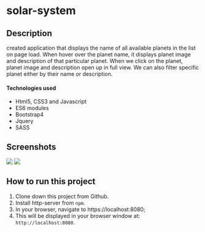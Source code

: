# solar-system
## Description
created application that displays the name of all available planets in the list on page load. When hover over the planet name, it displays planet image and description of that particular planet. When we click on the planet, planet image and description open up in full view. We can also filter specific planet either by their name or description.
#### Technologies used
* Html5, CSS3 and Javascript
* ES6 modules
* Bootstrap4 
* Jquery
* SASS 
## Screenshots
![](https://raw.githubusercontent.com/yitbarekgitore/solar-system/master/src/screenshots/All_Planets_View.PNG)
![](https://raw.githubusercontent.com/yitbarekgitore/solar-system/master/src/screenshots/Single_Planet_View.PNG)
## How to run this project
1. Clone down this project from Github.
2. Install http-server from ``npm``.
3. In your browser, navigate to https://localhost:8080;
4. This will be displayed in your browser window at: `http://localhost:8080`.